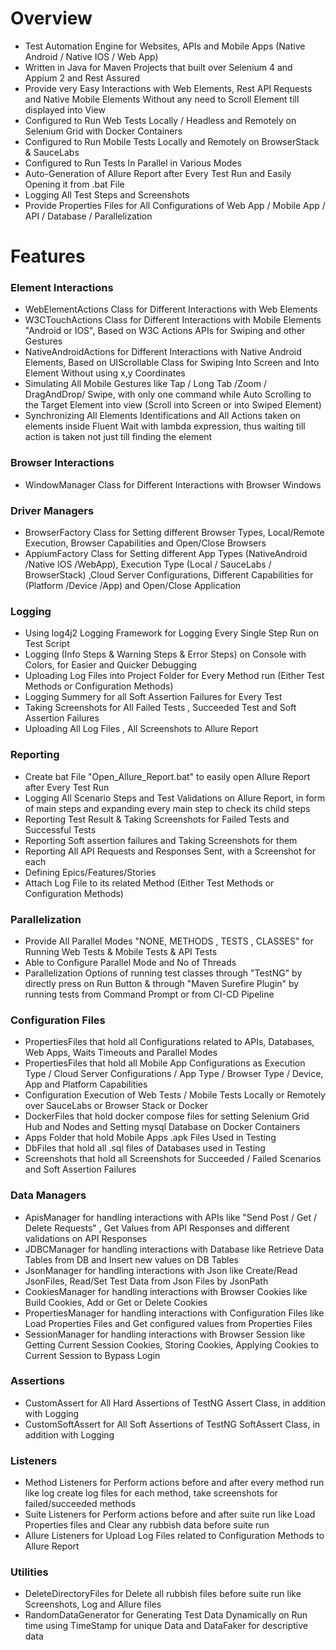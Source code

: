 # Overview
- Test Automation Engine for Websites, APIs and Mobile Apps (Native Android / Native IOS / Web App)
- Written in Java for Maven Projects that built over Selenium 4 and Appium 2 and Rest Assured
- Provide very Easy Interactions with Web Elements, Rest API Requests and Native Mobile Elements Without any need to Scroll Element till displayed into View
- Configured to Run Web Tests Locally / Headless and Remotely on Selenium Grid with Docker Containers
- Configured to Run Mobile Tests Locally and Remotely on BrowserStack & SauceLabs
- Configured to Run Tests In Parallel in Various Modes
- Auto-Generation of Allure Report after Every Test Run and Easily Opening it from .bat File
- Logging All Test Steps and Screenshots
- Provide Properties Files for All Configurations of Web App / Mobile App / API / Database / Parallelization

# Features
### Element Interactions
- WebElementActions Class for Different Interactions with Web Elements
- W3CTouchActions Class for Different Interactions with Mobile Elements "Android or IOS", Based on W3C Actions APIs for Swiping and other Gestures
- NativeAndroidActions for Different Interactions with Native Android Elements, Based on UIScrollable Class for Swiping Into Screen and Into Element Without using x,y Coordinates
- Simulating All Mobile Gestures like Tap / Long Tab /Zoom / DragAndDrop/ Swipe, with only one command while Auto Scrolling to the Target Element into view (Scroll into Screen or into Swiped Element)
- Synchronizing All Elements Identifications and All Actions taken on elements inside Fluent Wait with lambda expression, thus waiting till action is taken not just till finding the element

### Browser Interactions
- WindowManager Class for Different Interactions with Browser Windows

### Driver Managers
- BrowserFactory Class for Setting different Browser Types, Local/Remote Execution, Browser Capabilities and Open/Close Browsers
- AppiumFactory Class for Setting different App Types (NativeAndroid /Native IOS /WebApp), Execution Type (Local / SauceLabs / BrowserStack) ,Cloud Server Configurations, Different Capabilities for (Platform /Device /App) and Open/Close Application

### Logging
- Using log4j2 Logging Framework for Logging Every Single Step Run on Test Script
- Logging (Info Steps & Warning Steps & Error Steps) on Console with Colors, for Easier and Quicker Debugging
- Uploading Log Files into Project Folder for Every Method run (Either Test Methods or Configuration Methods)
- Logging Summery for all Soft Assertion Failures for Every Test
- Taking Screenshots for All Failed Tests , Succeeded Test and Soft Assertion Failures
- Uploading All Log Files , All Screenshots to Allure Report

### Reporting
- Create bat File "Open_Allure_Report.bat" to easily open Allure Report after Every Test Run
- Logging All Scenario Steps and Test Validations on Allure Report, in form of main steps and expanding every main step to check its child steps
- Reporting Test Result & Taking Screenshots for Failed Tests and Successful Tests
- Reporting Soft assertion failures and Taking Screenshots for them
- Reporting All API Requests and Responses Sent, with a Screenshot for each
- Defining Epics/Features/Stories
- Attach Log File to its related Method (Either Test Methods or Configuration Methods)

### Parallelization
- Provide All Parallel Modes "NONE, METHODS , TESTS , CLASSES" for Running Web Tests & Mobile Tests & API Tests
- Able to Configure Parallel Mode and No of Threads
- Parallelization Options of running test classes through "TestNG" by directly press on Run Button & through "Maven Surefire Plugin" by running tests from Command Prompt or from CI-CD Pipeline

### Configuration Files
- PropertiesFiles that hold all Configurations related to APIs, Databases, Web Apps, Waits Timeouts and Parallel Modes
- PropertiesFiles that hold all Mobile App Configurations as Execution Type / Cloud Server Configurations / App Type / Browser Type / Device, App and Platform Capabilities
- Configuration Execution of Web Tests / Mobile Tests Locally or Remotely over SauceLabs or Browser Stack or Docker
- DockerFiles that hold docker compose files for setting Selenium Grid Hub and Nodes and Setting mysql Database on Docker Containers
- Apps Folder that hold Mobile Apps .apk Files Used in Testing
- DbFiles that hold all .sql files of Databases used in Testing
- Screenshots that hold all Screenshots for Succeeded / Failed Scenarios and Soft Assertion Failures

### Data Managers
- ApisManager for handling interactions with APIs like "Send Post / Get / Delete Requests" , Get Values from API Responses and different validations on API Responses
- JDBCManager for handling interactions with Database like Retrieve Data Tables from DB and Insert new values on DB Tables
- JsonManager for handling interactions with Json like Create/Read JsonFiles, Read/Set Test Data from Json Files by JsonPath
- CookiesManager for handling interactions with Browser Cookies like Build Cookies, Add or Get or Delete Cookies
- PropertiesManager for handling interactions with Configuration Files like Load Properties Files and Get configured values from Properties Files
- SessionManager for handling interactions with Browser Session like Getting Current Session Cookies, Storing Cookies, Applying Cookies to Current Session to Bypass Login

### Assertions
- CustomAssert for All Hard Assertions of TestNG Assert Class, in addition with Logging
- CustomSoftAssert for All Soft Assertions of TestNG SoftAssert Class, in addition with Logging

### Listeners
- Method Listeners for Perform actions before and after every method run like log create log files for each method, take screenshots for failed/succeeded methods
- Suite Listeners for Perform actions before and after suite run like Load Properties files and Clear any rubbish data before suite run
- Allure Listeners for Upload Log Files related to Configuration Methods to Allure Report

### Utilities
- DeleteDirectoryFiles for Delete all rubbish files before suite run like Screenshots, Log and Allure files
- RandomDataGenerator for Generating Test Data Dynamically on Run time using TimeStamp for unique Data and DataFaker for descriptive data
